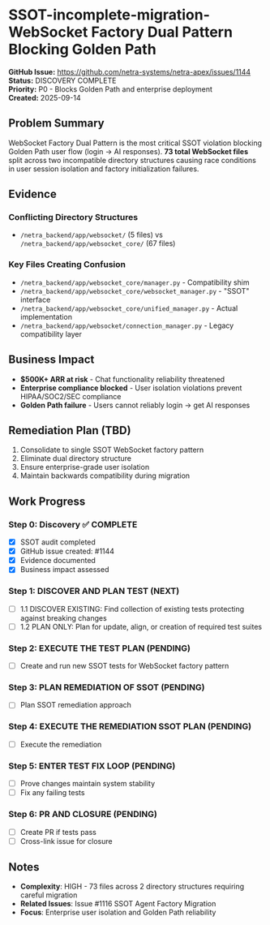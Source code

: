 # SSOT-incomplete-migration-WebSocket Factory Dual Pattern Blocking Golden Path

**GitHub Issue:** https://github.com/netra-systems/netra-apex/issues/1144  
**Status:** DISCOVERY COMPLETE  
**Priority:** P0 - Blocks Golden Path and enterprise deployment  
**Created:** 2025-09-14  

## Problem Summary
WebSocket Factory Dual Pattern is the most critical SSOT violation blocking Golden Path user flow (login → AI responses). **73 total WebSocket files** split across two incompatible directory structures causing race conditions in user session isolation and factory initialization failures.

## Evidence
### Conflicting Directory Structures
- `/netra_backend/app/websocket/` (5 files) vs `/netra_backend/app/websocket_core/` (67 files)

### Key Files Creating Confusion
- `/netra_backend/app/websocket_core/manager.py` - Compatibility shim
- `/netra_backend/app/websocket_core/websocket_manager.py` - "SSOT" interface  
- `/netra_backend/app/websocket_core/unified_manager.py` - Actual implementation
- `/netra_backend/app/websocket/connection_manager.py` - Legacy compatibility layer

## Business Impact
- **$500K+ ARR at risk** - Chat functionality reliability threatened
- **Enterprise compliance blocked** - User isolation violations prevent HIPAA/SOC2/SEC compliance
- **Golden Path failure** - Users cannot reliably login → get AI responses

## Remediation Plan (TBD)
1. Consolidate to single SSOT WebSocket factory pattern
2. Eliminate dual directory structure
3. Ensure enterprise-grade user isolation
4. Maintain backwards compatibility during migration

## Work Progress

### Step 0: Discovery ✅ COMPLETE
- [x] SSOT audit completed
- [x] GitHub issue created: #1144
- [x] Evidence documented
- [x] Business impact assessed

### Step 1: DISCOVER AND PLAN TEST (NEXT)
- [ ] 1.1 DISCOVER EXISTING: Find collection of existing tests protecting against breaking changes
- [ ] 1.2 PLAN ONLY: Plan for update, align, or creation of required test suites

### Step 2: EXECUTE THE TEST PLAN (PENDING)
- [ ] Create and run new SSOT tests for WebSocket factory pattern

### Step 3: PLAN REMEDIATION OF SSOT (PENDING)
- [ ] Plan SSOT remediation approach

### Step 4: EXECUTE THE REMEDIATION SSOT PLAN (PENDING)
- [ ] Execute the remediation

### Step 5: ENTER TEST FIX LOOP (PENDING)
- [ ] Prove changes maintain system stability
- [ ] Fix any failing tests

### Step 6: PR AND CLOSURE (PENDING)
- [ ] Create PR if tests pass
- [ ] Cross-link issue for closure

## Notes
- **Complexity**: HIGH - 73 files across 2 directory structures requiring careful migration
- **Related Issues**: Issue #1116 SSOT Agent Factory Migration
- **Focus**: Enterprise user isolation and Golden Path reliability
